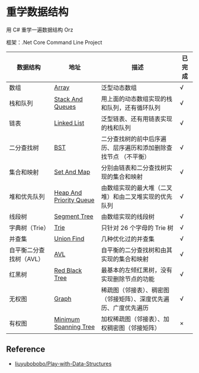 # 重学数据结构

用 C# 重学一遍数据结构 Orz  

框架：.Net Core Command Line Project

| 数据结构  | 地址  | 描述  | 已完成  |   
|---|---|---|---|
| 数组 | [Array](https://github.com/Latias94/study-data-structure-again/tree/master/Array)  | 泛型动态数组  | √ |
| 栈和队列 | [Stack And Queues](https://github.com/Latias94/study-data-structure-again/tree/master/StackAndQueues)  | 用上面的动态数组实现的栈和队列，还有循环队列  | √ |
| 链表 | [Linked List](https://github.com/Latias94/study-data-structure-again/tree/master/LinkedList)  | 泛型链表、还有用链表实现的栈和队列  | √ |
| 二分查找树 | [BST](https://github.com/Latias94/study-data-structure-again/tree/master/BST)  | 二分查找树的前中后序遍历、层序遍历和添加删除查找节点 （不平衡） | √ |
| 集合和映射 | [Set And Map](https://github.com/Latias94/study-data-structure-again/tree/master/SetAndMap)  | 分别由链表和二分查找树实现的集合和映射  | √ |
| 堆和优先队列 | [Heap And Priority Queue](https://github.com/Latias94/study-data-structure-again/tree/master/HeapAndPriorityQueue)  | 由数组实现的最大堆（二叉堆）和由二叉堆实现的优先队列 | √ |
| 线段树 | [Segment Tree](https://github.com/Latias94/study-data-structure-again/tree/master/SegmentTree) | 由数组实现的线段树 | √ |
| 字典树（Trie） | [Trie](https://github.com/Latias94/study-data-structure-again/tree/master/Trie) | 只针对 26 个字母的 Trie 树 | √ |
| 并查集 | [Union Find](https://github.com/Latias94/study-data-structure-again/tree/master/UnionFind) | 几种优化过的并查集 | √ |
| 自平衡二分查找树（AVL） | [AVL](https://github.com/Latias94/study-data-structure-again/tree/master/UnionFind) | 自平衡的二分查找树和由其实现的集合和映射 | √ |
| 红黑树 | [Red Black Tree](https://github.com/Latias94/study-data-structure-again/tree/master/RedBlackTree) | 最基本的左倾红黑树，没有实现删除节点的功能 | √ |
| 无权图 | [Graph](https://github.com/Latias94/study-data-structure-again/tree/master/Graph)  | 稀疏图（邻接表）、稠密图（邻接矩阵）、深度优先遍历、广度优先遍历  | √ |
| 有权图 | [Minimum Spanning Tree](https://github.com/Latias94/study-data-structure-again/tree/master/MinimumSpanningTree) | 加权稀疏图（邻接表）、加权稠密图（邻接矩阵） | × |

## Reference
* [liuyubobobo/Play-with-Data-Structures](https://github.com/liuyubobobo/Play-with-Data-Structures)
